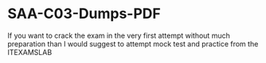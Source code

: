 # SAA-C03-Dumps-PDF
 If you want to crack the exam in the very first attempt without much preparation than I would suggest to attempt mock test and practice from the ITEXAMSLAB 
